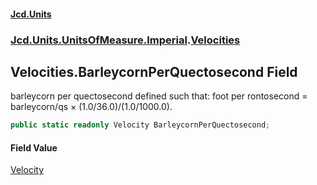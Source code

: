 #### [Jcd.Units](index.md 'index')
### [Jcd.Units.UnitsOfMeasure.Imperial](Jcd.Units.UnitsOfMeasure.Imperial.md 'Jcd.Units.UnitsOfMeasure.Imperial').[Velocities](Velocities.md 'Jcd.Units.UnitsOfMeasure.Imperial.Velocities')

## Velocities.BarleycornPerQuectosecond Field

barleycorn per quectosecond defined such that: foot per rontosecond = barleycorn/qs × (1.0/36.0)/(1.0/1000.0).

```csharp
public static readonly Velocity BarleycornPerQuectosecond;
```

#### Field Value
[Velocity](Velocity.md 'Jcd.Units.UnitTypes.Velocity')